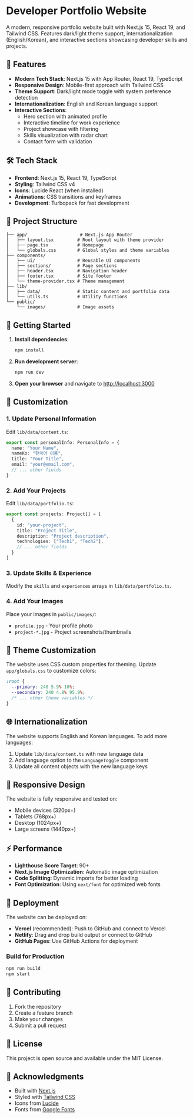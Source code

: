 # Developer Portfolio Website

A modern, responsive portfolio website built with Next.js 15, React 19, and Tailwind CSS. Features dark/light theme support, internationalization (English/Korean), and interactive sections showcasing developer skills and projects.

## 🚀 Features

- **Modern Tech Stack**: Next.js 15 with App Router, React 19, TypeScript
- **Responsive Design**: Mobile-first approach with Tailwind CSS
- **Theme Support**: Dark/light mode toggle with system preference detection
- **Internationalization**: English and Korean language support
- **Interactive Sections**:
  - Hero section with animated profile
  - Interactive timeline for work experience
  - Project showcase with filtering
  - Skills visualization with radar chart
  - Contact form with validation

## 🛠️ Tech Stack

- **Frontend**: Next.js 15, React 19, TypeScript
- **Styling**: Tailwind CSS v4
- **Icons**: Lucide React (when installed)
- **Animations**: CSS transitions and keyframes
- **Development**: Turbopack for fast development

## 📁 Project Structure

```
├── app/                    # Next.js App Router
│   ├── layout.tsx         # Root layout with theme provider
│   ├── page.tsx           # Homepage
│   └── globals.css        # Global styles and theme variables
├── components/
│   ├── ui/                # Reusable UI components
│   ├── sections/          # Page sections
│   ├── header.tsx         # Navigation header
│   ├── footer.tsx         # Site footer
│   └── theme-provider.tsx # Theme management
├── lib/
│   ├── data/              # Static content and portfolio data
│   └── utils.ts           # Utility functions
└── public/
    └── images/            # Image assets
```

## 🚀 Getting Started

1. **Install dependencies**:
   ```bash
   npm install
   ```

2. **Run development server**:
   ```bash
   npm run dev
   ```

3. **Open your browser** and navigate to [http://localhost:3000](http://localhost:3000)

## 📝 Customization

### 1. Update Personal Information

Edit `lib/data/content.ts`:
```typescript
export const personalInfo: PersonalInfo = {
  name: "Your Name",
  nameKo: "한국어 이름",
  title: "Your Title",
  email: "your@email.com",
  // ... other fields
}
```

### 2. Add Your Projects

Edit `lib/data/portfolio.ts`:
```typescript
export const projects: Project[] = [
  {
    id: "your-project",
    title: "Project Title",
    description: "Project description",
    technologies: ["Tech1", "Tech2"],
    // ... other fields
  }
]
```

### 3. Update Skills & Experience

Modify the `skills` and `experiences` arrays in `lib/data/portfolio.ts`.

### 4. Add Your Images

Place your images in `public/images/`:
- `profile.jpg` - Your profile photo
- `project-*.jpg` - Project screenshots/thumbnails

## 🎨 Theme Customization

The website uses CSS custom properties for theming. Update `app/globals.css` to customize colors:

```css
:root {
  --primary: 240 5.9% 10%;
  --secondary: 240 4.8% 95.9%;
  /* ... other theme variables */
}
```

## 🌐 Internationalization

The website supports English and Korean languages. To add more languages:

1. Update `lib/data/content.ts` with new language data
2. Add language option to the `LanguageToggle` component
3. Update all content objects with the new language keys

## 📱 Responsive Design

The website is fully responsive and tested on:
- Mobile devices (320px+)
- Tablets (768px+)
- Desktop (1024px+)
- Large screens (1440px+)

## ⚡ Performance

- **Lighthouse Score Target**: 90+
- **Next.js Image Optimization**: Automatic image optimization
- **Code Splitting**: Dynamic imports for better loading
- **Font Optimization**: Using `next/font` for optimized web fonts

## 🚀 Deployment

The website can be deployed on:

- **Vercel** (recommended): Push to GitHub and connect to Vercel
- **Netlify**: Drag and drop build output or connect to GitHub
- **GitHub Pages**: Use GitHub Actions for deployment

### Build for Production

```bash
npm run build
npm start
```

## 🤝 Contributing

1. Fork the repository
2. Create a feature branch
3. Make your changes
4. Submit a pull request

## 📄 License

This project is open source and available under the MIT License.

## 🙏 Acknowledgments

- Built with [Next.js](https://nextjs.org/)
- Styled with [Tailwind CSS](https://tailwindcss.com/)
- Icons from [Lucide](https://lucide.dev/)
- Fonts from [Google Fonts](https://fonts.google.com/)